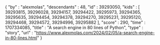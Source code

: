 {
  "by" : "alexmolas",
  "descendants" : 48,
  "id" : 39293050,
  "kids" : [ 39293815, 39296028, 39294157, 39294422, 39295973, 39294365, 39295635, 39294454, 39294378, 39294270, 39295231, 39295120, 39294468, 39294572, 39294996, 39295882 ],
  "score" : 290,
  "time" : 1707334085,
  "title" : "A search engine in 80 lines of Python",
  "type" : "story",
  "url" : "https://www.alexmolas.com/2024/02/05/a-search-engine-in-80-lines.html"
}
